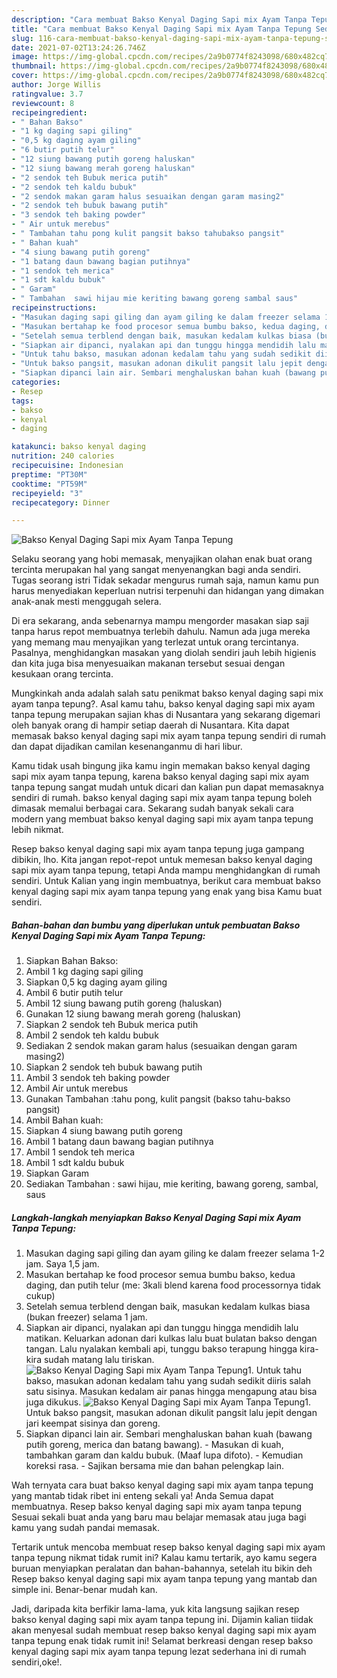 ```yaml
---
description: "Cara membuat Bakso Kenyal Daging Sapi mix Ayam Tanpa Tepung Sederhana Untuk Jualan"
title: "Cara membuat Bakso Kenyal Daging Sapi mix Ayam Tanpa Tepung Sederhana Untuk Jualan"
slug: 116-cara-membuat-bakso-kenyal-daging-sapi-mix-ayam-tanpa-tepung-sederhana-untuk-jualan
date: 2021-07-02T13:24:26.746Z
image: https://img-global.cpcdn.com/recipes/2a9b0774f8243098/680x482cq70/bakso-kenyal-daging-sapi-mix-ayam-tanpa-tepung-foto-resep-utama.jpg
thumbnail: https://img-global.cpcdn.com/recipes/2a9b0774f8243098/680x482cq70/bakso-kenyal-daging-sapi-mix-ayam-tanpa-tepung-foto-resep-utama.jpg
cover: https://img-global.cpcdn.com/recipes/2a9b0774f8243098/680x482cq70/bakso-kenyal-daging-sapi-mix-ayam-tanpa-tepung-foto-resep-utama.jpg
author: Jorge Willis
ratingvalue: 3.7
reviewcount: 8
recipeingredient:
- " Bahan Bakso"
- "1 kg daging sapi giling"
- "0,5 kg daging ayam giling"
- "6 butir putih telur"
- "12 siung bawang putih goreng haluskan"
- "12 siung bawang merah goreng haluskan"
- "2 sendok teh Bubuk merica putih"
- "2 sendok teh kaldu bubuk"
- "2 sendok makan garam halus sesuaikan dengan garam masing2"
- "2 sendok teh bubuk bawang putih"
- "3 sendok teh baking powder"
- " Air untuk merebus"
- " Tambahan tahu pong kulit pangsit bakso tahubakso pangsit"
- " Bahan kuah"
- "4 siung bawang putih goreng"
- "1 batang daun bawang bagian putihnya"
- "1 sendok teh merica"
- "1 sdt kaldu bubuk"
- " Garam"
- " Tambahan  sawi hijau mie keriting bawang goreng sambal saus"
recipeinstructions:
- "Masukan daging sapi giling dan ayam giling ke dalam freezer selama 1-2 jam. Saya 1,5 jam."
- "Masukan bertahap ke food procesor semua bumbu bakso, kedua daging, dan putih telur (me: 3kali blend karena food processornya tidak cukup)"
- "Setelah semua terblend dengan baik, masukan kedalam kulkas biasa (bukan freezer) selama 1 jam."
- "Siapkan air dipanci, nyalakan api dan tunggu hingga mendidih lalu matikan. Keluarkan adonan dari kulkas lalu buat bulatan bakso dengan tangan. Lalu nyalakan kembali api, tunggu bakso terapung hingga kira-kira sudah matang lalu tiriskan."
- "Untuk tahu bakso, masukan adonan kedalam tahu yang sudah sedikit diiris salah satu sisinya. Masukan kedalam air panas hingga mengapung atau bisa juga dikukus."
- "Untuk bakso pangsit, masukan adonan dikulit pangsit lalu jepit dengan jari keempat sisinya dan goreng."
- "Siapkan dipanci lain air. Sembari menghaluskan bahan kuah (bawang putih goreng, merica dan batang bawang).  Masukan di kuah, tambahkan garam dan kaldu bubuk. (Maaf lupa difoto). Kemudian koreksi rasa.  Sajikan bersama mie dan bahan pelengkap lain."
categories:
- Resep
tags:
- bakso
- kenyal
- daging

katakunci: bakso kenyal daging 
nutrition: 240 calories
recipecuisine: Indonesian
preptime: "PT30M"
cooktime: "PT59M"
recipeyield: "3"
recipecategory: Dinner

---
```



![Bakso Kenyal Daging Sapi mix Ayam Tanpa Tepung](https://img-global.cpcdn.com/recipes/2a9b0774f8243098/680x482cq70/bakso-kenyal-daging-sapi-mix-ayam-tanpa-tepung-foto-resep-utama.jpg)

Selaku seorang yang hobi memasak, menyajikan olahan enak buat orang tercinta merupakan hal yang sangat menyenangkan bagi anda sendiri. Tugas seorang istri Tidak sekadar mengurus rumah saja, namun kamu pun harus menyediakan keperluan nutrisi terpenuhi dan hidangan yang dimakan anak-anak mesti menggugah selera.

Di era  sekarang, anda sebenarnya mampu mengorder masakan siap saji tanpa harus repot membuatnya terlebih dahulu. Namun ada juga mereka yang memang mau menyajikan yang terlezat untuk orang tercintanya. Pasalnya, menghidangkan masakan yang diolah sendiri jauh lebih higienis dan kita juga bisa menyesuaikan makanan tersebut sesuai dengan kesukaan orang tercinta. 



Mungkinkah anda adalah salah satu penikmat bakso kenyal daging sapi mix ayam tanpa tepung?. Asal kamu tahu, bakso kenyal daging sapi mix ayam tanpa tepung merupakan sajian khas di Nusantara yang sekarang digemari oleh banyak orang di hampir setiap daerah di Nusantara. Kita dapat memasak bakso kenyal daging sapi mix ayam tanpa tepung sendiri di rumah dan dapat dijadikan camilan kesenanganmu di hari libur.

Kamu tidak usah bingung jika kamu ingin memakan bakso kenyal daging sapi mix ayam tanpa tepung, karena bakso kenyal daging sapi mix ayam tanpa tepung sangat mudah untuk dicari dan kalian pun dapat memasaknya sendiri di rumah. bakso kenyal daging sapi mix ayam tanpa tepung boleh dimasak memalui berbagai cara. Sekarang sudah banyak sekali cara modern yang membuat bakso kenyal daging sapi mix ayam tanpa tepung lebih nikmat.

Resep bakso kenyal daging sapi mix ayam tanpa tepung juga gampang dibikin, lho. Kita jangan repot-repot untuk memesan bakso kenyal daging sapi mix ayam tanpa tepung, tetapi Anda mampu menghidangkan di rumah sendiri. Untuk Kalian yang ingin membuatnya, berikut cara membuat bakso kenyal daging sapi mix ayam tanpa tepung yang enak yang bisa Kamu buat sendiri.

<!--inarticleads1-->

##### Bahan-bahan dan bumbu yang diperlukan untuk pembuatan Bakso Kenyal Daging Sapi mix Ayam Tanpa Tepung:

1. Siapkan  Bahan Bakso:
1. Ambil 1 kg daging sapi giling
1. Siapkan 0,5 kg daging ayam giling
1. Ambil 6 butir putih telur
1. Ambil 12 siung bawang putih goreng (haluskan)
1. Gunakan 12 siung bawang merah goreng (haluskan)
1. Siapkan 2 sendok teh Bubuk merica putih
1. Ambil 2 sendok teh kaldu bubuk
1. Sediakan 2 sendok makan garam halus (sesuaikan dengan garam masing2)
1. Siapkan 2 sendok teh bubuk bawang putih
1. Ambil 3 sendok teh baking powder
1. Ambil  Air untuk merebus
1. Gunakan  Tambahan :tahu pong, kulit pangsit (bakso tahu-bakso pangsit)
1. Ambil  Bahan kuah:
1. Siapkan 4 siung bawang putih goreng
1. Ambil 1 batang daun bawang bagian putihnya
1. Ambil 1 sendok teh merica
1. Ambil 1 sdt kaldu bubuk
1. Siapkan  Garam
1. Sediakan  Tambahan : sawi hijau, mie keriting, bawang goreng, sambal, saus




<!--inarticleads2-->

##### Langkah-langkah menyiapkan Bakso Kenyal Daging Sapi mix Ayam Tanpa Tepung:

1. Masukan daging sapi giling dan ayam giling ke dalam freezer selama 1-2 jam. Saya 1,5 jam.
1. Masukan bertahap ke food procesor semua bumbu bakso, kedua daging, dan putih telur (me: 3kali blend karena food processornya tidak cukup)
1. Setelah semua terblend dengan baik, masukan kedalam kulkas biasa (bukan freezer) selama 1 jam.
1. Siapkan air dipanci, nyalakan api dan tunggu hingga mendidih lalu matikan. Keluarkan adonan dari kulkas lalu buat bulatan bakso dengan tangan. Lalu nyalakan kembali api, tunggu bakso terapung hingga kira-kira sudah matang lalu tiriskan.
<img src="//assets-global.cpcdn.com/assets/icons/button_play-2c75c40dde080a61004c1f40b05d8f140eaff45d7e9e6481dc71c63d2e7c4909.png" alt="Bakso Kenyal Daging Sapi mix Ayam Tanpa Tepung">1. Untuk tahu bakso, masukan adonan kedalam tahu yang sudah sedikit diiris salah satu sisinya. Masukan kedalam air panas hingga mengapung atau bisa juga dikukus.
<img src="//assets-global.cpcdn.com/assets/icons/button_play-2c75c40dde080a61004c1f40b05d8f140eaff45d7e9e6481dc71c63d2e7c4909.png" alt="Bakso Kenyal Daging Sapi mix Ayam Tanpa Tepung">1. Untuk bakso pangsit, masukan adonan dikulit pangsit lalu jepit dengan jari keempat sisinya dan goreng.
1. Siapkan dipanci lain air. Sembari menghaluskan bahan kuah (bawang putih goreng, merica dan batang bawang). -  Masukan di kuah, tambahkan garam dan kaldu bubuk. (Maaf lupa difoto). - Kemudian koreksi rasa.  - Sajikan bersama mie dan bahan pelengkap lain.




Wah ternyata cara buat bakso kenyal daging sapi mix ayam tanpa tepung yang mantab tidak ribet ini enteng sekali ya! Anda Semua dapat membuatnya. Resep bakso kenyal daging sapi mix ayam tanpa tepung Sesuai sekali buat anda yang baru mau belajar memasak atau juga bagi kamu yang sudah pandai memasak.

Tertarik untuk mencoba membuat resep bakso kenyal daging sapi mix ayam tanpa tepung nikmat tidak rumit ini? Kalau kamu tertarik, ayo kamu segera buruan menyiapkan peralatan dan bahan-bahannya, setelah itu bikin deh Resep bakso kenyal daging sapi mix ayam tanpa tepung yang mantab dan simple ini. Benar-benar mudah kan. 

Jadi, daripada kita berfikir lama-lama, yuk kita langsung sajikan resep bakso kenyal daging sapi mix ayam tanpa tepung ini. Dijamin kalian tiidak akan menyesal sudah membuat resep bakso kenyal daging sapi mix ayam tanpa tepung enak tidak rumit ini! Selamat berkreasi dengan resep bakso kenyal daging sapi mix ayam tanpa tepung lezat sederhana ini di rumah sendiri,oke!.

